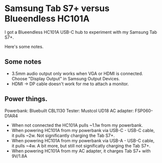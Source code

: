 # Samsung Tab S7+ versus Blueendless HC101A

I got a Blueendless HC101A USB-C hub to experiment with my Samsung Tab S7+.

Here's some notes.

## Some notes
* 3.5mm audio output only works when VGA or HDMI is connected. Choose "Display Output" in Samsung Output Devices.
* HDMI -> DP cable doesn't work for me to attach a monitor.

## Power things.
Powerbank: Bluebuilt CBL1130
Tester: Mustcol UD18
AC adapter: FSP060-D1AR4

* When not connected the HC101A pulls ~1.1w from my powerbank.
* When powering HC101A from my powerbank via USB-C - USB-C cable, it pulls ~2w. Not significantly charging the Tab S7+.
* When powering HC101A from my powerbank via USB-A - USB-C cable, it pulls ~4w. A bit more, but still not significatly charging the Tab S7+.
* When powering HC101A from my AC adapter, it charges Tab S7+ with 9V/1.8A
